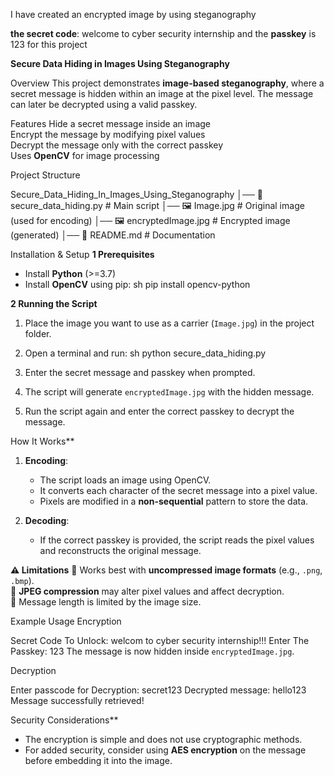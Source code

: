 I have created an encrypted image by using steganography

**the secret code**: welcome to cyber security internship
and  the **passkey** is 123
for this project


**Secure Data Hiding in Images Using Steganography**

Overview
This project demonstrates **image-based steganography**, where a secret message is hidden within an image at the pixel level. The message can later be decrypted using a valid passkey.


Features
Hide a secret message inside an image  
Encrypt the message by modifying pixel values  
Decrypt the message only with the correct passkey  
Uses **OpenCV** for image processing  


Project Structure

 Secure_Data_Hiding_In_Images_Using_Steganography
│── 📄 secure_data_hiding.py  # Main script
│── 🖼 Image.jpg              # Original image (used for encoding)
│── 🖼 encryptedImage.jpg     # Encrypted image (generated)
│── 📄 README.md              # Documentation


Installation & Setup
 **1️ Prerequisites**
- Install **Python** (>=3.7)
- Install **OpenCV** using pip:
  sh
  pip install opencv-python
  

**2️ Running the Script**
1. Place the image you want to use as a carrier (`Image.jpg`) in the project folder.
2. Open a terminal and run:
   sh
   python secure_data_hiding.py
  
3. Enter the secret message and passkey when prompted.
4. The script will generate `encryptedImage.jpg` with the hidden message.
5. Run the script again and enter the correct passkey to decrypt the message.


How It Works**
1. **Encoding**:
   - The script loads an image using OpenCV.
   - It converts each character of the secret message into a pixel value.
   - Pixels are modified in a **non-sequential** pattern to store the data.

2. **Decoding**:
   - If the correct passkey is provided, the script reads the pixel values and reconstructs the original message.


**⚠ Limitations**
🔹 Works best with **uncompressed image formats** (e.g., `.png`, `.bmp`).  
🔹 **JPEG compression** may alter pixel values and affect decryption.  
🔹 Message length is limited by the image size.  



Example Usage
Encryption

Secret Code To Unlock: welcom to cyber security internship!!!
Enter The Passkey: 123
The message is now hidden inside `encryptedImage.jpg`.

Decryption

Enter passcode for Decryption: secret123
Decrypted message: hello123
Message successfully retrieved!

Security Considerations**
- The encryption is simple and does not use cryptographic methods.
- For added security, consider using **AES encryption** on the message before embedding it into the image.

